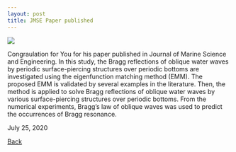 ```yaml
---
layout: post
title: JMSE Paper published
---
```

<img src="https://raw.githubusercontent.com/FiniteTsai/FiniteTsai.github.io/master/images/posts/You.png">

Congraulation for You for his paper published in Journal of Marine Science and Engineering. In this study, the Bragg reflections of oblique water waves by periodic surface-piercing structures over periodic bottoms are investigated using the eigenfunction matching method (EMM). The proposed EMM is validated by several examples in the literature. Then, the method is applied to solve Bragg reflections of oblique water waves by various surface-piercing structures over periodic bottoms. From the numerical experiments, Bragg’s law of oblique waves was used to predict the occurrences of Bragg resonance.

July 25, 2020

[Back](https://finitetsai.github.io/)
